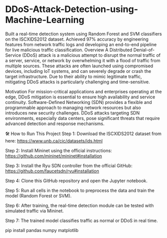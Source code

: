 # DDoS-Attack-Detection-using-Machine-Learning
Built a real-time detection system using Random Forest and SVM classifiers on the ISCXIDS2012 dataset. Achieved 97% accuracy by engineering features from network traffic logs and developing an end-to-end pipeline for live malicious traffic classification.
Overview
A Distributed Denial-of-Service (DDoS) attack is a malicious attempt to disrupt the normal traffic of a server, service, or network by overwhelming it with a flood of traffic from multiple sources. These attacks are often launched using compromised devices, including IoT systems, and can severely degrade or crash the target infrastructure. Due to their ability to mimic legitimate traffic, mitigating DDoS attacks is particularly challenging and time-sensitive.

Motivation
For mission-critical applications and enterprises operating at the edge, DDoS mitigation is essential to ensure high availability and service continuity. Software-Defined Networking (SDN) provides a flexible and programmable approach to managing network resources but also introduces new security challenges. DDoS attacks targeting SDN environments, especially data centers, pose significant threats that require advanced detection and response mechanisms.

🛠️ How to Run This Project
Step 1: Download the ISCXIDS2012 dataset from here:
https://www.unb.ca/cic/datasets/ids.html

Step 2: Install Mininet using the official instructions:
https://github.com/mininet/mininet#installation

Step 3: Install the Ryu SDN controller from the official GitHub:
https://github.com/faucetsdn/ryu#installation

Step 4: Clone this GitHub repository and open the Jupyter notebook.

Step 5: Run all cells in the notebook to preprocess the data and train the model (Random Forest or SVM).

Step 6: After training, the real-time detection module can be tested with simulated traffic via Mininet.

Step 7: The trained model classifies traffic as normal or DDoS in real time.


pip install pandas numpy matplotlib
